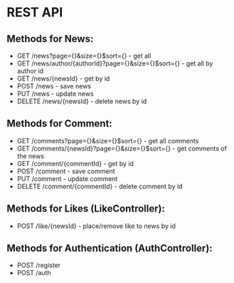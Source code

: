 <h1> REST API </h1>

<h2>Methods for News:</h2>
<ul>
    <li> GET    /news?page={}&size={}$sort={}    -  get all </li>  
    <li> GET    /news/author/{authorId}?page={}&size={}$sort={} -  get all by author id </li>
    <li> GET    /news/{newsId}           -  get by id </li>
    <li> POST   /news                    -  save news  </li>
    <li> PUT    /news                    -  update news  </li>
    <li> DELETE /news/{newsId}           -  delete news by id</li>
</ul>

<h2>Methods for Comment:</h2>
<ul>
    <li> GET    /comments?page={}&size={}$sort={}             -  get all comments</li>  
    <li> GET    /comments/{newsId}?page={}&size={}$sort={}    -  get comments of the news</li>  
    <li> GET    /comment/{commentId}                  -  get by id </li>
    <li> POST   /comment                              -  save comment </li>
    <li> PUT    /comment                              -  update comment </li>
    <li> DELETE /comment/{commentId}                  -  delete comment by id</li>
</ul>

<h2> Methods for Likes (LikeController):</h2> 
<ul>
    <li> POST /like/{newsId}    -  place/remove like to news by id </li>
</ul>

<h2> Methods for Authentication (AuthController): </h2>
<ul>
<li> POST /register </li>
<li> POST /auth     </li>
</ul>
